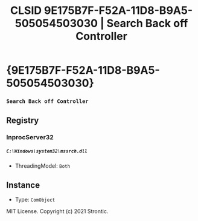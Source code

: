﻿---
title: "CLSID 9E175B7F-F52A-11D8-B9A5-505054503030 | Search Back off Controller"
excerpt: What is COM-Object CLSID 9E175B7F-F52A-11D8-B9A5-505054503030?
---

# {9E175B7F-F52A-11D8-B9A5-505054503030}

### `Search Back off Controller`

## Registry


### InprocServer32

##### `C:\Windows\system32\mssrch.dll`
* ThreadingModel: `Both`

## Instance

* Type: `ComObject`

MIT License. Copyright (c) 2021 Strontic.


